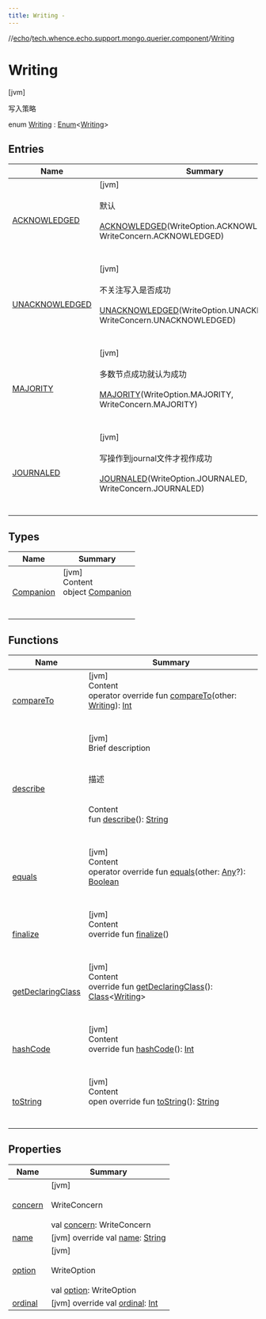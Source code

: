 ```yaml
---
title: Writing -
---
```

//[echo](../../index.md)/[tech.whence.echo.support.mongo.querier.component](../index.md)/[Writing](index.md)



# Writing  
 [jvm] 

写入策略

enum [Writing](index.md) : [Enum](https://kotlinlang.org/api/latest/jvm/stdlib/kotlin/-enum/index.html)<[Writing](index.md)>    


## Entries  
  
|  Name|  Summary| 
|---|---|
| [ACKNOWLEDGED](-a-c-k-n-o-w-l-e-d-g-e-d/index.md)|  [jvm] <br><br>默认<br><br>[ACKNOWLEDGED](-a-c-k-n-o-w-l-e-d-g-e-d/index.md)(WriteOption.ACKNOWLEDGED, WriteConcern.ACKNOWLEDGED)  <br>  <br>   <br>
| [UNACKNOWLEDGED](-u-n-a-c-k-n-o-w-l-e-d-g-e-d/index.md)|  [jvm] <br><br>不关注写入是否成功<br><br>[UNACKNOWLEDGED](-u-n-a-c-k-n-o-w-l-e-d-g-e-d/index.md)(WriteOption.UNACKNOWLEDGED, WriteConcern.UNACKNOWLEDGED)  <br>  <br>   <br>
| [MAJORITY](-m-a-j-o-r-i-t-y/index.md)|  [jvm] <br><br>多数节点成功就认为成功<br><br>[MAJORITY](-m-a-j-o-r-i-t-y/index.md)(WriteOption.MAJORITY, WriteConcern.MAJORITY)  <br>  <br>   <br>
| [JOURNALED](-j-o-u-r-n-a-l-e-d/index.md)|  [jvm] <br><br>写操作到journal文件才视作成功<br><br>[JOURNALED](-j-o-u-r-n-a-l-e-d/index.md)(WriteOption.JOURNALED, WriteConcern.JOURNALED)  <br>  <br>   <br>


## Types  
  
|  Name|  Summary| 
|---|---|
| [Companion](-companion/index.md)| [jvm]  <br>Content  <br>object [Companion](-companion/index.md)  <br><br><br>


## Functions  
  
|  Name|  Summary| 
|---|---|
| [compareTo](-j-o-u-r-n-a-l-e-d/index.md#kotlin/Enum/compareTo/#tech.whence.echo.support.mongo.querier.component.Writing/PointingToDeclaration/)| [jvm]  <br>Content  <br>operator override fun [compareTo](-j-o-u-r-n-a-l-e-d/index.md#kotlin/Enum/compareTo/#tech.whence.echo.support.mongo.querier.component.Writing/PointingToDeclaration/)(other: [Writing](index.md)): [Int](https://kotlinlang.org/api/latest/jvm/stdlib/kotlin/-int/index.html)  <br><br><br>
| [describe](describe.md)| [jvm]  <br>Brief description  <br><br><br>描述<br><br>  <br>Content  <br>fun [describe](describe.md)(): [String](https://kotlinlang.org/api/latest/jvm/stdlib/kotlin/-string/index.html)  <br><br><br>
| [equals](../../tech.whence.echo.webclient.response/-response-mocker/-purpose/-p-a-r-s-e-d/index.md#kotlin/Enum/equals/#kotlin.Any?/PointingToDeclaration/)| [jvm]  <br>Content  <br>operator override fun [equals](../../tech.whence.echo.webclient.response/-response-mocker/-purpose/-p-a-r-s-e-d/index.md#kotlin/Enum/equals/#kotlin.Any?/PointingToDeclaration/)(other: [Any](https://kotlinlang.org/api/latest/jvm/stdlib/kotlin/-any/index.html)?): [Boolean](https://kotlinlang.org/api/latest/jvm/stdlib/kotlin/-boolean/index.html)  <br><br><br>
| [finalize](../../tech.whence.echo.webclient.response/-response-mocker/-purpose/-p-a-r-s-e-d/index.md#kotlin/Enum/finalize/#/PointingToDeclaration/)| [jvm]  <br>Content  <br>override fun [finalize](../../tech.whence.echo.webclient.response/-response-mocker/-purpose/-p-a-r-s-e-d/index.md#kotlin/Enum/finalize/#/PointingToDeclaration/)()  <br><br><br>
| [getDeclaringClass](../../tech.whence.echo.webclient.response/-response-mocker/-purpose/-p-a-r-s-e-d/index.md#kotlin/Enum/getDeclaringClass/#/PointingToDeclaration/)| [jvm]  <br>Content  <br>override fun [getDeclaringClass](../../tech.whence.echo.webclient.response/-response-mocker/-purpose/-p-a-r-s-e-d/index.md#kotlin/Enum/getDeclaringClass/#/PointingToDeclaration/)(): [Class](https://docs.oracle.com/javase/8/docs/api/java/lang/Class.html)<[Writing](index.md)>  <br><br><br>
| [hashCode](../../tech.whence.echo.webclient.response/-response-mocker/-purpose/-p-a-r-s-e-d/index.md#kotlin/Enum/hashCode/#/PointingToDeclaration/)| [jvm]  <br>Content  <br>override fun [hashCode](../../tech.whence.echo.webclient.response/-response-mocker/-purpose/-p-a-r-s-e-d/index.md#kotlin/Enum/hashCode/#/PointingToDeclaration/)(): [Int](https://kotlinlang.org/api/latest/jvm/stdlib/kotlin/-int/index.html)  <br><br><br>
| [toString](../../tech.whence.echo.webclient.response/-response-mocker/-purpose/-p-a-r-s-e-d/index.md#kotlin/Enum/toString/#/PointingToDeclaration/)| [jvm]  <br>Content  <br>open override fun [toString](../../tech.whence.echo.webclient.response/-response-mocker/-purpose/-p-a-r-s-e-d/index.md#kotlin/Enum/toString/#/PointingToDeclaration/)(): [String](https://kotlinlang.org/api/latest/jvm/stdlib/kotlin/-string/index.html)  <br><br><br>


## Properties  
  
|  Name|  Summary| 
|---|---|
| [concern](index.md#tech.whence.echo.support.mongo.querier.component/Writing/concern/#/PointingToDeclaration/)|  [jvm] <br><br>WriteConcern<br><br>val [concern](index.md#tech.whence.echo.support.mongo.querier.component/Writing/concern/#/PointingToDeclaration/): WriteConcern   <br>
| [name](index.md#tech.whence.echo.support.mongo.querier.component/Writing/name/#/PointingToDeclaration/)|  [jvm] override val [name](index.md#tech.whence.echo.support.mongo.querier.component/Writing/name/#/PointingToDeclaration/): [String](https://kotlinlang.org/api/latest/jvm/stdlib/kotlin/-string/index.html)   <br>
| [option](index.md#tech.whence.echo.support.mongo.querier.component/Writing/option/#/PointingToDeclaration/)|  [jvm] <br><br>WriteOption<br><br>val [option](index.md#tech.whence.echo.support.mongo.querier.component/Writing/option/#/PointingToDeclaration/): WriteOption   <br>
| [ordinal](index.md#tech.whence.echo.support.mongo.querier.component/Writing/ordinal/#/PointingToDeclaration/)|  [jvm] override val [ordinal](index.md#tech.whence.echo.support.mongo.querier.component/Writing/ordinal/#/PointingToDeclaration/): [Int](https://kotlinlang.org/api/latest/jvm/stdlib/kotlin/-int/index.html)   <br>

